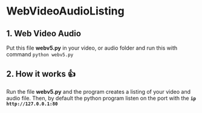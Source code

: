 # WebVideoAudioListing

## 1. Web Video Audio

Put this file **webv5.py** in your video, or audio folder and run this with command `python webv5.py`

## 2. How it works 👍

Run the file **webv5.py** and the program creates a listing of your video and audio file. Then, by default the python program
listen on the port with the **`ip http://127.0.0.1:80`**
